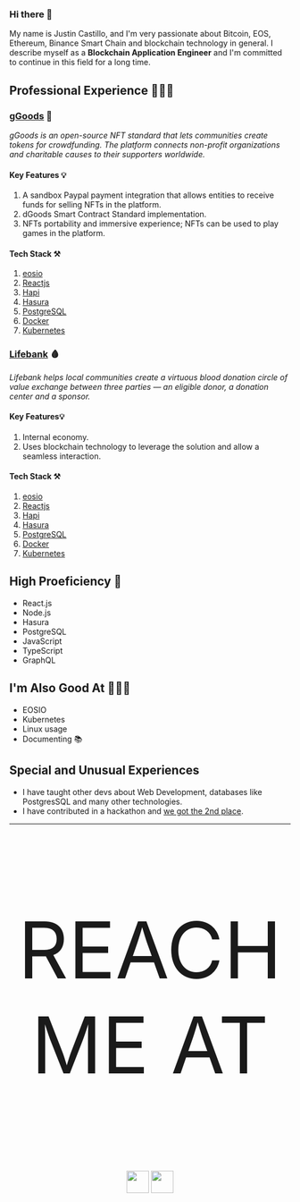 
### Hi there 👋
My name is Justin Castillo, and I'm very passionate about Bitcoin, EOS, Ethereum, Binance Smart Chain and blockchain technology in general. 
I describe myself as a **Blockchain Application Engineer** and I'm committed to continue in this field for a long time.

## Professional Experience 👨🏻‍💻

### [gGoods](https://ggoods.io/) 🧩
*gGoods is an open-source NFT standard that lets communities create tokens for crowdfunding. The platform connects non-profit organizations and charitable causes to their supporters worldwide.*
#### Key Features 💡
1. A sandbox Paypal payment integration that allows entities to receive funds for selling NFTs in the platform.
2. dGoods Smart Contract Standard implementation.
3. NFTs portability and immersive experience; NFTs can be used to play games in the platform.

#### Tech Stack ⚒
1. [eosio](https://eos.io/)
2. [Reactjs](https://reactjs.org/)
3. [Hapi](https://hapi.dev/)
4. [Hasura](https://hasura.io/)
5. [PostgreSQL](https://www.postgresql.org/)
6. [Docker](https://www.docker.com/)
7. [Kubernetes](https://kubernetes.io/)

### [Lifebank](https://lifebank.io/) 🩸
*Lifebank helps local communities create a virtuous blood donation circle of value exchange between three parties — an eligible donor, a donation center and a sponsor.*

#### Key Features💡
1. Internal economy.
2. Uses blockchain technology to leverage the solution and allow a seamless interaction.

#### Tech Stack ⚒
1. [eosio](https://eos.io/)
2. [Reactjs](https://reactjs.org/)
3. [Hapi](https://hapi.dev/)
4. [Hasura](https://hasura.io/)
5. [PostgreSQL](https://www.postgresql.org/)
6. [Docker](https://www.docker.com/)
7. [Kubernetes](https://kubernetes.io/)

## High Proeficiency 🚀
- React.js
- Node.js
- Hasura
- PostgreSQL
- JavaScript
- TypeScript
- GraphQL

## I'm Also Good At 💆🏻‍♂️
- EOSIO
- Kubernetes
- Linux usage
- Documenting 📚
## Special and Unusual Experiences
- I have taught other devs about Web Development, databases like PostgresSQL and many other technologies.
- I have contributed in a hackathon and [we got the 2nd place](https://youtu.be/2jB0Nzw21h0).

<hr />

<p align="center" style="font-size: 10em">
  REACH ME AT
</p>
<p align="center">
  <a href="https://twitter.com/_JustinCast"><img src="http://assets.stickpng.com/images/580b57fcd9996e24bc43c53e.png" width="40" height="40"/></a>
  <a href="https://www.linkedin.com/in/jacv/"><img src="https://image.flaticon.com/icons/png/512/174/174857.png" width="40" height="40"/></a>
</p>
